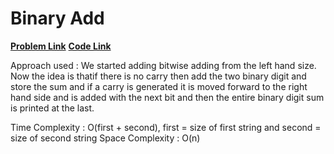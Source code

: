 # Binary Add
[**Problem Link**](https://github.com/dscnsec/DSC-NSEC-Algorithms/tree/master/2.%20String/binary_add)
[**Code Link**](https://github.com/dscnsec/DSC-NSEC-Algorithms/blob/master/2.%20String/binary_add/binary_add_sayantan.cpp)



Approach used :
We started adding bitwise adding from the left hand size. Now the idea is thatif there is no carry then add the two
binary digit and store the sum and if a carry is generated it is moved forward to the right hand side and is added with
the next bit and then the entire binary digit sum is printed at the last.

Time Complexity : O(first + second), first = size of first string and second = size of second string
Space Complexity : O(n)